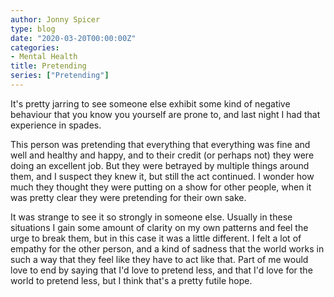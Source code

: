 ```yaml
---
author: Jonny Spicer
type: blog
date: "2020-03-20T00:00:00Z"
categories:
- Mental Health
title: Pretending
series: ["Pretending"]
---
```

It's pretty jarring to see someone else exhibit some kind of negative behaviour that you know you
yourself are prone to, and last night I had that experience in spades.

This person was pretending that everything that everything was fine and well and healthy and happy, and to their credit (or perhaps
not) they were doing an excellent job. But they were betrayed by multiple things around them, and I suspect they knew it, but still
the act continued. I wonder how much they thought they were putting on a show for other people, when it was pretty clear they were
pretending for their own sake.

It was strange to see it so strongly in someone else. Usually in these situations I gain some amount of clarity on my own patterns
and feel the urge to break them, but in this case it was a little different. I felt a lot of empathy for the other person, and a
kind of sadness that the world works in such a way that they feel like they have to act like that. Part of me would love to end by
saying that I'd love to pretend less, and that I'd love for the world to pretend less, but I think that's a pretty futile hope.
